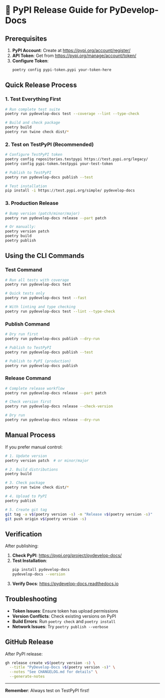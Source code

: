 # 🚀 PyPI Release Guide for PyDevelop-Docs

## Prerequisites

1. **PyPI Account**: Create at https://pypi.org/account/register/
2. **API Token**: Get from https://pypi.org/manage/account/token/
3. **Configure Token**:
   ```bash
   poetry config pypi-token.pypi your-token-here
   ```

## Quick Release Process

### 1. Test Everything First
```bash
# Run complete test suite
poetry run pydevelop-docs test --coverage --lint --type-check

# Build and check package
poetry build
poetry run twine check dist/*
```

### 2. Test on TestPyPI (Recommended)
```bash
# Configure TestPyPI token
poetry config repositories.testpypi https://test.pypi.org/legacy/
poetry config pypi-token.testpypi your-test-token

# Publish to TestPyPI
poetry run pydevelop-docs publish --test

# Test installation
pip install -i https://test.pypi.org/simple/ pydevelop-docs
```

### 3. Production Release
```bash
# Bump version (patch/minor/major)
poetry run pydevelop-docs release --part patch

# Or manually:
poetry version patch
poetry build
poetry publish
```

## Using the CLI Commands

### Test Command
```bash
# Run all tests with coverage
poetry run pydevelop-docs test

# Quick tests only
poetry run pydevelop-docs test --fast

# With linting and type checking
poetry run pydevelop-docs test --lint --type-check
```

### Publish Command
```bash
# Dry run first
poetry run pydevelop-docs publish --dry-run

# Publish to TestPyPI
poetry run pydevelop-docs publish --test

# Publish to PyPI (production)
poetry run pydevelop-docs publish
```

### Release Command
```bash
# Complete release workflow
poetry run pydevelop-docs release --part patch

# Check version first
poetry run pydevelop-docs release --check-version

# Dry run
poetry run pydevelop-docs release --dry-run
```

## Manual Process

If you prefer manual control:

```bash
# 1. Update version
poetry version patch  # or minor/major

# 2. Build distributions
poetry build

# 3. Check package
poetry run twine check dist/*

# 4. Upload to PyPI
poetry publish

# 5. Create git tag
git tag -a v$(poetry version -s) -m "Release v$(poetry version -s)"
git push origin v$(poetry version -s)
```

## Verification

After publishing:

1. **Check PyPI**: https://pypi.org/project/pydevelop-docs/
2. **Test Installation**:
   ```bash
   pip install pydevelop-docs
   pydevelop-docs --version
   ```
3. **Verify Docs**: https://pydevelop-docs.readthedocs.io

## Troubleshooting

- **Token Issues**: Ensure token has upload permissions
- **Version Conflicts**: Check existing versions on PyPI
- **Build Errors**: Run `poetry check` and `poetry install`
- **Network Issues**: Try `poetry publish --verbose`

## GitHub Release

After PyPI release:

```bash
gh release create v$(poetry version -s) \
  --title "PyDevelop-Docs v$(poetry version -s)" \
  --notes "See CHANGELOG.md for details" \
  --generate-notes
```

---

**Remember**: Always test on TestPyPI first!